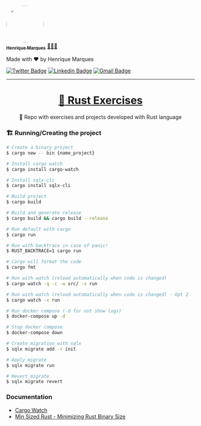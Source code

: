 <a href="https://www.linkedin.com/in/henri-marques/">
 <img style="border-radius: 50%;" src="https://avatars.githubusercontent.com/u/37425086?v=4" width="100px;" alt=""/>
 <br />
 <sub><b>Henrique Marques</b></sub></a> <a href="https://www.linkedin.com/in/henri-marques/" title="Linkedin">🧑🏻‍💻
 </a>

Made with ❤️ by Henrique Marques

[![Twitter Badge](https://img.shields.io/badge/-@Henrimarques18-1ca0f1?style=flat-square&labelColor=1ca0f1&logo=twitter&logoColor=white&link=https://twitter.com/Henrimarques18)](https://twitter.com/Henrimarques18) [![Linkedin Badge](https://img.shields.io/badge/-Henrique_Marques-blue?style=flat-square&logo=Linkedin&logoColor=white&link=https://www.linkedin.com/in/henri-marques/)](https://www.linkedin.com/in/henri-marques/)
[![Gmail Badge](https://img.shields.io/badge/-henmarques-c14438?style=flat-square&logo=Gmail&logoColor=white&link=mailto:henmarques2009@gmail.com)](mailto:henmarques2009@gmail.com)

---

<h1 align="center">
    <a href="https://doc.rust-lang.org/book/title-page.html">🔗 Rust Exercises</a>
</h1>
<p align="center">🚀 Repo with exercises and projects developed with Rust language</p>

### 🏗 Running/Creating the project

```bash
# Create a binary project
$ cargo new -- bin {name_project}
```

```bash
# Install cargo watch
$ cargo install cargo-watch
```

```bash
# Install sqlx-cli
$ cargo install sqlx-cli
```

```bash
# Build project
$ cargo build
```

```bash
# Build and generate release
$ cargo build && cargo build --release
```

```bash
# Run default with cargo
$ cargo run
```

```bash
# Run with backtrace in case of panic!
$ RUST_BACKTRACE=1 cargo run
```

```bash
# Cargo will format the code
$ cargo fmt
```

```bash
# Run with watch (reload automatically when code is changed)
$ cargo watch -q -c -w src/ -x run
```

```bash
# Run with watch (reload automatically when code is changed) - Opt 2
$ cargo watch -x run
```

```bash
# Run docker compose (-d for not show logs)
$ docker-compose up -d
```

```bash
# Stop docker compose
$ docker-compose down
```

```bash
# Create migration with sqlx
$ sqlx migrate add -r init
```

```bash
# Apply migrate
$ sqlx migrate run
```

```bash
# Revert migrate
$ sqlx migrate revert
```

### Documentation

- [Cargo Watch](https://crates.io/crates/cargo-watch)
- [Min Sized Rust - Minimizing Rust Binary Size](https://github.com/johnthagen/min-sized-rust)
